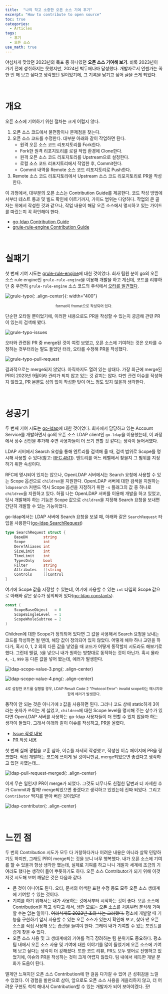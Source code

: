 ```yaml
---
title:  "나의 작고 소중한 오픈 소스 기여 후기"
excerpt: "How to contribute to open source"
toc: true
categories:
  - Articles
tags:
  - 후기
  - 오픈 소스
use_math: true
---
```


야심차게 맞았던 2023년의 목표 중 하나였던 **오픈 소스 기여해 보기**. 비록 2023년이 가기 전에 성취하지는 못했지만, 2024년 벽두에나마 달성했다. 개발자로서 언젠가는 꼭 한 번 해 보고 싶다고 생각했던 일이었기에, 그 기록을 남기고 싶어 글을 쓰게 되었다.

<br>

# 개요

오픈 소스에 기여하기 위한 절차는 크게 어렵지 않다.

1. 오픈 소스 코드에서 불편함이나 문제점을 찾는다.
2. 오픈 소스 코드를 수정한다. 대부분 아래와 같이 작업하면 된다.
   - 원격 오픈 소스 코드 리포지토리를 Fork한다.
   - Fork한 원격 리포지토리를 로컬 작업 환경에 Clone한다.
   - 원격 오픈 소스 코드 리포지토리를 Upstream으로 설정한다.
   - 로컬 소스 코드 리포지토리에서 작업한 후, Commit한다.
   - Commit 내역을 Remote 소스 코드 리포지토리로 Push한다.
3. Remote 소스 코드 리포지토리에서 Upstream 소스 코드 리포지토리로 PR을 작성한다.

이 과정에서, 대부분의 오픈 소스는 Contribution Guide를 제공한다. 코드 작성 방법에서부터 테스트 통과 및 빌드 확인에 이르기까지, 가이드 범위는 다양하다. 작업의 큰 골자는 위에서 작성한 것과 같으나, 작업 내용이 해당 오픈 소스에서 명시하고 있는 가이드를 따랐는지 꼭 확인해야 한다.

- [go-ldap Contribution Guide](https://github.com/go-ldap/ldap?tab=readme-ov-file#contributing)
- [grule-rule-engine Contribution Guide](https://github.com/hyperjumptech/grule-rule-engine/blob/master/CONTRIBUTING.md)

<br>

# 실패기

첫 번째 기여 시도는 [grule-rule-engine](https://github.com/hyperjumptech/grule-rule-engine)에 대한 것이었다. 회사 팀원 분이 go의 오픈 소스 rule engine인 `grule-rule-engine`을 이용해 개발을 하고 계신데, 코드를 리뷰하던 중 우연히 `grule-rule-engine` 소스 코드의 주석에서 [오타를 발견했다](https://github.com/hyperjumptech/grule-rule-engine/blob/master/pkg/JsonResource.go#L35).

![grule-typo]({{site.url}}/assets/images/grule-typo.png){: .align-center}{: width="400"}

<center><sup>format이 fromat으로 작성되어 있다.</sup></center>

단순한 오타일 뿐이었기에, 이러한 내용으로도 PR을 작성할 수 있는지 궁금해 관련 PR이 있는지 검색해 봤다.

![grule-typo-issues]({{site.url}}/assets/images/grule-typo-issues.png)

오타와 관련된 PR 중 merge된 것이 여럿 보였고, 오픈 소스에 기여하는 것은 오타를 수정하는 것부터라는 말도 들었던 터라, 오타를 수정해 PR을 작성했다. 

![grule-typo-pull-request]({{site.url}}/assets/images/grule-typo-pull-request.png)

결과적으로는 merge되지 않았다. 아직까지도 열려 있는 상태다. 가장 최근에 merge된 PR이 2023년 9월이라 관리가 되지 않고 있는 것 같지는 않다. 다만 관련 이슈를 작성하지 않았고, PR 본문도 성의 없이 작성한 탓이 어느 정도 있지 않을까 생각한다.



<br>

# 성공기

두 번째 기여 시도는 [go-ldap](https://github.com/go-ldap/ldap)에 대한 것이었다. 회사에서 담당하고 있는 Account Service를 개발하면서 go의 오픈 소스 LDAP client인 `go-ldap`을 이용했는데, 이 과정에서 상수 선언을 추가해 주면 사용자들이 더 쓰기 편할 것 같다는 생각이 들어서였다.

 LDAP 서버에서 Search 요청을 통해 엔트리를 검색해 올 때, 검색 범위로 Scope를 명시해 사용할 수 있다(참고: [RFC 4511](https://github.com/go-ldap/ldap)). 엔트리를 어느 레벨에서 찾을지 그 범위를 지정하기 위한 속성이다. 

 RFC에 명시되어 있지는 않으나, OpenLDAP 서버에서는 Search 요청에 사용할 수 있는 Scope 옵션으로 `children`을 지원한다. OpenLDAP 서버에 대한 검색을 지원하는 `ldapsearch` 커맨드 역시 Scope 옵션을 지정하기 위한 `-s` 플래그의 값 중 하나로 `children`을 지원하고 있다. 하필 나는 OpenLDAP 서버를 이용해 개발을 하고 있었고, 당시 개발해야 하는 기능은 Scope 값으로 `children`을 지정해 Search 요청을 보내면 간단히 개발할 수 있는 기능이었다.

 go-ldap에서는 LDAP 서버에 Search 요청을 보낼 때, 아래와 같은 `SearchRequest` 타입을 사용한다([go-ldap SearchRequest](https://pkg.go.dev/github.com/go-ldap/ldap/v3#SearchRequest))

```go
type SearchRequest struct {
	BaseDN       string
	Scope        int
	DerefAliases int
	SizeLimit    int
	TimeLimit    int
	TypesOnly    bool
	Filter       string
	Attributes   []string
	Controls     []Control
}
```

여기에 Scope 값을 지정할 수 있는데, 여기에 사용할 수 있는 `int` 타입의 Scope 값으로 아래와 같은 상수가 정의되어 있다([go-ldap constants](https://pkg.go.dev/github.com/go-ldap/ldap/v3#pkg-constants)).

```go
const (
	ScopeBaseObject   = 0
	ScopeSingleLevel  = 1
	ScopeWholeSubtree = 2
)
```

Children에 대한 Scope가 정의되어 있다면 그 값을 사용해서 Search 요청을 보내는 코드를 작성하면 될 텐데, 해당 값이 정의되어 있지 않았다. 어떻게 해야 하나 고민을 하다가, 혹시 0, 1, 2 외의 다른 값을 넣었을 때 코드가 어떻게 동작할지 시도라도 해보기로 했다. 그런데 웬걸, `3`을 넣으니 내가 원하는 방향대로 동작하는 것이 아닌가. 혹시 몰라 `4`, `-1`, `999` 등 다른 값을 넣어 봤는데, 에러가 발생한다.

![ldap-scope-value-3.png]({{site.url}}/assets/images/ldap-scope-value-3.png){: .align-center}

![ldap-scope-value-4.png]({{site.url}}/assets/images/ldap-scope-value-4.png){: .align-center}

<center><sup>4로 설정한 코드를 실행할 경우, LDAP Result Code 2 "Protocol Error": invalid scope라는 메시지와 함께 에러가 발생한다.</sup></center>

동작이 안 되는 것은 아니기에 `3` 값을 사용하면 된다. 그러나 코드 상에 static하게 3이라는 숫자가 쓰이는 게 싫었고, `children`에 대한 Scope level을 명시해 주는 상수가 있다면 OpenLDAP 서버를 사용하는 go-ldap 사용자들이 더 편할 수 있지 않을까 하는 생각이 들었다. 그래서 아래와 같이 이슈를 작성하고, PR을 올렸다.

- [Issue 작성 내용](https://github.com/go-ldap/ldap/issues/481)
- [PR 작성 내용](https://github.com/go-ldap/ldap/pull/480)

첫 번째 실패 경험을 교훈 삼아, 이슈를 자세히 작성했고, 작성한 이슈 페이지에 PR을 링크했다. 직접 개발하는 코드에 쓰이게 될 것이니만큼, merge되었으면 좋겠다고 생각하고 있던 차였는데...

![ldap-pull-request-merged]({{site.url}}/assets/images/ldap-pull-request-merged.png){: .align-center}

이게 무슨 일인지! PR이 merge가 되었다. 그것도 너무나도 친절한 답변과 더 자세한 추가 Commit과 함께! merge되었으면 좋겠다고 생각하고 있었는데 진짜 되었다. 그리고 `Contributor` 딱지를 받아 버린 것이었다!

![ldap-contributor]({{site.url}}/assets/images/ldap-contributor.png){: .align-center}





<br>



# 느낀 점



 두 번의 Contribution 시도가 모두 다 거창하다거나 어려운 내용은 아니라 살짝 민망하기도 하지만, 그래도 PR이 merge되는 것을 보니 너무 행복했다. 내가 오픈 소스에 기여를 할 수 있을까 항상 생각만 했는데, 실제로 기여를 하고 나니 개발자 세계에 조금의 기여라도 했다는 생각이 들어 뿌듯하기도 하다. 오픈 소스 Contributor가 되기 위해 이것 저것 시도해 보며 깨달은 것은 다음과 같다.

- 큰 것이 아니어도 된다. 오타, 문서의 어색한 표현 수정 등도 모두 오픈 소스 생태계에 기여할 수 있는 것이다.
- 기여를 하기 위해서는 내가 사용하는 것에서부터 시작하는 것이 좋다. 오픈 소스에 Contribution을 하고 싶다고 해서, 생판 모르는 오픈 소스를 처음부터 분석해 가며 할 수는 없는 일이다. ~~어리석게도 2023년 초의 나는 그러했다.~~ 평소에 개발할 때 기능을 구현하기 앞서 사용할 수 있는 오픈 소스가 있는지 확인해 보고, 찾아 낸 오픈 소스를 직접 사용해 보는 습관을 들여야 한다. 그래야 내가 기여할 수 있는 포인트를 쉽게 찾을 수 있다.
- 오픈 소스 사용 및 그 생태계에의 기여를 적극 장려하는 팀 분위기도 중요하다. 평소 팀 내에서 오픈 소스 사용 및 기여에 대한 이야기를 많이 들었기에 오픈 소스에 기여해 보고 싶다는 생각이 더 강해졌다. 또한 코드 리뷰, PR도 모두 영어로 진행하고 있었기에, 이슈와 PR을 작성하는 것이 크게 어렵지 않았다. 팀 내에서 체득한 개발 문화가 도움이 된다.



멀게만 느껴지던 오픈 소스 Contribution에 한 걸음 다가갈 수 있어 큰 성취감을 느낄 수 있었다. 이 경험을 발판으로 삼아, 앞으로도 오픈 소스 사용을 게을리하지 않고, 더 어려운 구현도 척척 해내서 Contribution할 수 있는 개발자가 되어 보아야겠다. 끗! 

